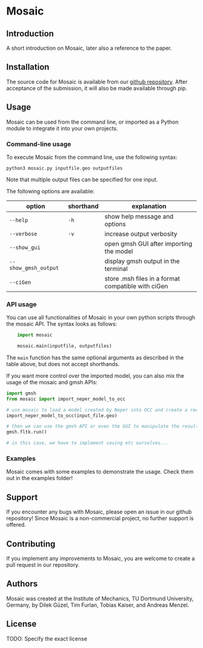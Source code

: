 # Mosaic

## Introduction

A short introduction on Mosaic, later also a reference to the paper.


## Installation

The source code for Mosaic is available from our [github repository](https://www.github.com). After acceptance of the submission, it will also be made available through pip.


## Usage

Mosaic can be used from the command line, or imported as a Python module to integrate it into your own projects.

### Command-line usage

To execute Mosaic from the command line, use the following syntax:

    python3 mosaic.py inputfile.geo outputfiles

Note that multiple output files can be specified for one input.


The following options are available:

| option                 | shorthand  | explanation                                        |
|------------------------|------------|----------------------------------------------------|
| `--help`               | `-h`       | show help message and options                      |
| `--verbose`            | `-v`       | increase output verbosity                          |
| `--show_gui`           |            | open gmsh GUI after importing the model            |
| `--show_gmsh_output`   |            | display gmsh output in the terminal                |
| `--ciGen`              |            | store .msh files in a format compatible with ciGen |


### API usage

You can use all functionalities of Mosaic in your own python scripts through the mosaic API. The syntax looks as follows:

```python
    import mosaic

    mosaic.main(inputfile, outputfiles)
```

The `main` function has the same optional arguments as described in the table above, but does not accept shorthands. 

If you want more control over the imported model, you can also mix the usage of the mosaic and gmsh APIs:

```python
import gmsh
from mosaic import import_neper_model_to_occ

# use mosaic to load a model created by Neper into OCC and create a rectilinear version
import_neper_model_to_occ(input_file.geo)

# then we can use the gmsh API or even the GUI to manipulate the result
gmsh.fltk.run()

# in this case, we have to implement saving etc ourselves...

```

### Examples

Mosaic comes with some examples to demonstrate the usage. Check them out in the examples folder!


## Support

If you encounter any bugs with Mosaic, please open an issue in our github repository! Since Mosaic is a non-commercial project, no further support is offered.


## Contributing

If you implement any improvements to Mosaic, you are welcome to create a pull request in our repository.

## Authors

Mosaic was created at the Institute of Mechanics, TU Dortmund University, Germany, by Dilek Güzel, Tim Furlan, Tobias Kaiser, and Andreas Menzel.

## License

TODO: Specify the exact license

